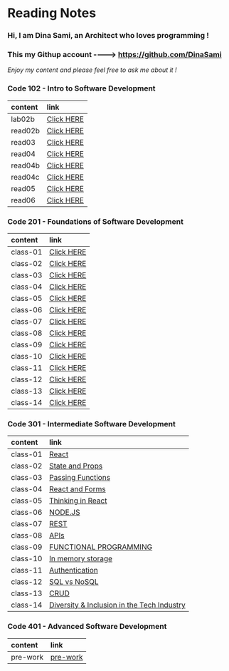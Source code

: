 # Reading Notes

### Hi, I am **Dina Sami**, an Architect who loves programming ! 

### This my Githup account ----> https://github.com/DinaSami

*Enjoy my content and please feel free to ask me about it !*

### Code 102 - Intro to Software Development

| content      | link                                                                |
| :-----------  | :--------------------------------------------------------------------|
| lab02b      |[Click HERE]( https://dinasami.github.io/Reading-Notes/lab02b)    |
| read02b      |[Click HERE](https://dinasami.github.io/Reading-Notes/read02b)     |
| read03        |[Click HERE](https://dinasami.github.io/Reading-Notes/read03) |
| read04       |[Click HERE](https://dinasami.github.io/Reading-Notes/read04)     |
| read04b     |[Click HERE](https://dinasami.github.io/Reading-Notes/read04b)   |
| read04c     |[Click HERE](https://dinasami.github.io/Reading-Notes/read04c)   |
| read05     |[Click HERE](https://dinasami.github.io/Reading-Notes/read05)   |
| read06     |[Click HERE](https://dinasami.github.io/Reading-Notes/read06)   |     

### Code 201 - Foundations of Software Development

| content      | link  
| :-----------  | :--------------------------------------------------------------------|
| class-01    |[Click HERE](https://dinasami.github.io/Reading-Notes/class-01)   |    
| class-02    |[Click HERE](https://dinasami.github.io/Reading-Notes/class-02)   |  
| class-03    |[Click HERE](https://dinasami.github.io/Reading-Notes/class-03)   |
| class-04    |[Click HERE](https://dinasami.github.io/Reading-Notes/class-04)   |
| class-05    |[Click HERE](https://dinasami.github.io/Reading-Notes/class-05)   |
| class-06    |[Click HERE](https://dinasami.github.io/Reading-Notes/class-06)   |
| class-07    |[Click HERE](https://dinasami.github.io/Reading-Notes/class-07)   |
| class-08    |[Click HERE](https://dinasami.github.io/Reading-Notes/class-08)   |
| class-09    |[Click HERE](https://dinasami.github.io/Reading-Notes/class-09)   |
| class-10    |[Click HERE](https://dinasami.github.io/Reading-Notes/class-10)   |
| class-11    |[Click HERE](https://dinasami.github.io/Reading-Notes/class-11)   |
| class-12    |[Click HERE](https://dinasami.github.io/Reading-Notes/class-12)   |
| class-13    |[Click HERE](https://dinasami.github.io/Reading-Notes/class-13)   |
| class-14    |[Click HERE](https://dinasami.github.io/Reading-Notes/class-14)   |

### Code 301 - Intermediate Software Development

| content      | link  
| :-----------  | :--------------------------------------------------------------------|
| class-01    |[React](https://dinasami.github.io/Reading-Notes/Class01)   |    
| class-02    |[State and Props](https://dinasami.github.io/Reading-Notes/Class02)   |  
| class-03    |[Passing Functions](https://dinasami.github.io/Reading-Notes/Class03)   |
| class-04    |[React and Forms](https://dinasami.github.io/Reading-Notes/Class04)   |
| class-05    |[Thinking in React](https://dinasami.github.io/Reading-Notes/Class05)   |
| class-06    |[NODE.JS](https://dinasami.github.io/Reading-Notes/Class06)   |
| class-07    |[REST](https://dinasami.github.io/Reading-Notes/Class07)   |
| class-08    |[APIs](https://dinasami.github.io/Reading-Notes/Class08)   |
| class-09    |[FUNCTIONAL PROGRAMMING](https://dinasami.github.io/Reading-Notes/Class09)   |
| class-10    |[In memory storage](https://dinasami.github.io/Reading-Notes/Class10)   |
| class-11    |[Authentication](https://dinasami.github.io/Reading-Notes/Class11)   |
| class-12    |[SQL vs NoSQL](https://dinasami.github.io/Reading-Notes/Class12)   |
| class-13    |[CRUD](https://dinasami.github.io/Reading-Notes/Class13)   |
| class-14    |[Diversity & Inclusion in the Tech Industry](https://dinasami.github.io/Reading-Notes/Class14)   |


### Code 401 - Advanced Software Development

| content      | link  
| :-----------  | :--------------------------------------------------------------------|
| pre-work    |[pre-work](https://dinasami.github.io/Reading-Notes/401/pre-work)   | 


